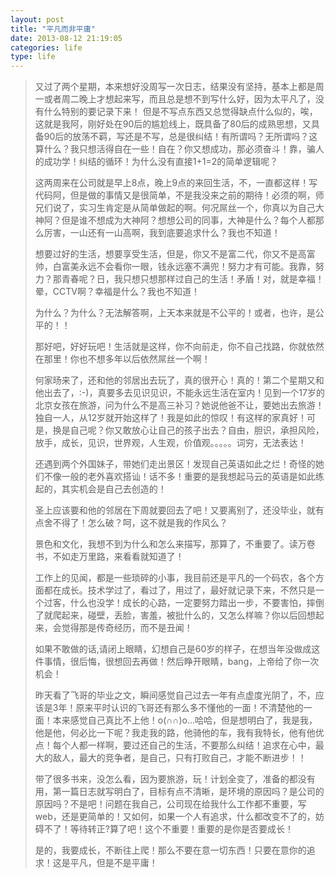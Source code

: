 ```yaml
---
layout: post
title: "平凡而非平庸"
date: 2013-08-12 21:19:05
categories: life
type: life
---
```


>又过了两个星期，本来想好没周写一次日志，结果没有坚持，基本上都是周一或者周二晚上才想起来写，而且总是想不到写什么好，因为太平凡了，没有什么特别的要记录下来！
>但是不写点东西又总觉得缺点什么似的，唉，这就是我阿，刚好处在90后的尴尬线上，既具备了80后的成熟思想，又具备90后的放荡不羁，写还是不写，总是很纠结！有所谓吗？无所谓吗？这算什么？我只想活得自在一些！自在？你又想成功，那必须奋斗！靠，骗人的成功学！纠结的循环！为什么没有直接1+1=2的简单逻辑呢？
>
>这两周来在公司就是早上8点，晚上9点的来回生活，不，一直都这样！写代码阿，但是做的事情又是很简单，不是我没来之前的期待！必须的啊，师兄们说了，实习生肯定是从简单做起的啊。何况屌丝一个，你真以为自己大神阿？但是谁不想成为大神阿？想想公司的同事，大神是什么？每个人都那么厉害，一山还有一山高啊，我到底要追求什么？我也不知道！
>
>想要过好的生活，想要享受生活，但是，你又不是富二代，你又不是高富帅，白富美永远不会看你一眼，钱永远塞不满兜！努力才有可能。我靠，努力？那青春呢？日，我只想只想那样过自己的生活！矛盾！对，就是幸福！晕，CCTV啊？幸福是什么？我也不知道！
>
>为什么？为什么？无法解答啊，上天本来就是不公平的！或者，也许，是公平的！！
>
>那好吧，好好玩吧！生活就是这样，你不向前走，你不自己找路，你就依然在那里！你也不想多年以后依然屌丝一个啊！
>
>何家旸来了，还和他的邻居出去玩了，真的很开心！真的！第二个星期又和他出去了，:-)，真要多去见识见识，不能永远生活在室内！见到一个17岁的北京女孩在旅游，问为什么不是高三补习？她说他爸不让，要她出去旅游！独自一人，从12岁就开始这样了！我是如此的惊叹！有这样的家真好！可是，换是自己呢？你又敢放心让自己的孩子出去？自由，胆识，承担风险，放手，成长，见识，世界观，人生观，价值观。。。。。词穷，无法表达！
>
>还遇到两个外国妹子，带她们走出景区！发现自己英语如此之烂！奇怪的她们不像一般的老外喜欢搭讪！话不多！重要的是我想起马云的英语是如此练起的，其实机会是自己去创造的！
>
>圣上应该要和他的邻居在下周就要回去了吧！又要离别了，还没毕业，就有点舍不得了！怎么破？呵，这不就是我的作风么？
>
>景色和文化，我想不到为什么和怎么来描写，那算了，不重要了。读万卷书，不如走万里路，来看看就知道了！
>
>工作上的见闻，都是一些琐碎的小事，我目前还是平凡的一个码农，各个方面都在成长。技术学过了，看过了，用过了，最好就记录下来，不然只是一个过客，什么也没学！成长的心路，一定要努力踏出一步，不要害怕，摔倒了就爬起来，碰壁，丢脸，害羞，被批什么的，又怎么样嘛？你以后回想起来，会觉得那是传奇经历，而不是丑闻！
>
>如果不敢做的话,请闭上眼睛，幻想自己是60岁的样子，在想当年没做成这件事情，很后悔，很想回去再做！然后睁开眼睛，bang，上帝给了你一次机会！
>
>昨天看了飞哥的毕业之文，瞬间感觉自己过去一年有点虚度光阴了，不，应该是3年！原来平时认识的飞哥还有那么多不懂他的一面！不清楚他的一面！本来感觉自己真比不上他！o(∩∩)o...哈哈，但是想明白了，我是我，他是他，何必比一下呢？我走我的路，他骑他的车，我有我特长，他有他优点！每个人都一样啊，要过还自己的生活，不要那么纠结！追求在心中，最大的敌人，最大的竞争者，是自己，只有打败自己，才能不断进步！！
>
>带了很多书来，没怎么看，因为要旅游，玩！计划全变了，准备的都没有用，第一篇日志就写明白了，目标有点不清晰，是环境的原因吗？是公司的原因吗？不是吧！问题在我自己，公司现在给我什么工作都不重要，写web，还是更简单的！又如何，如果一个人有追求，什么都改变不了的，妨碍不了！等待转正?算了吧！这个不重要！重要的是你是否要成长！
>
>是的，我要成长，不断往上爬！那么不要在意一切东西！只要在意你的追求！这是平凡，但是不是平庸！
